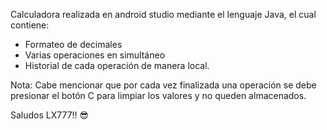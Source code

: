 Calculadora realizada en android studio mediante el lenguaje Java, el cual contiene:

- Formateo de decimales
- Varias operaciones en simultáneo
- Historial de cada operación de manera local.

Nota: Cabe mencionar que por cada vez finalizada una operación se debe presionar el botón C para limpiar los valores y no queden almacenados.

Saludos LX777!! 😎
